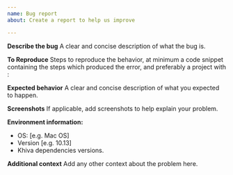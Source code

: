 ```yaml
---
name: Bug report
about: Create a report to help us improve

---
```


**Describe the bug**
A clear and concise description of what the bug is.

**To Reproduce**
Steps to reproduce the behavior, at minimum a code snippet containing the steps which produced the error, and preferably a project with :

**Expected behavior**
A clear and concise description of what you expected to happen.

**Screenshots**
If applicable, add screenshots to help explain your problem.

**Environment information:**
 - OS: [e.g. Mac OS]
 - Version [e.g. 10.13]
 - Khiva dependencies versions.

**Additional context**
Add any other context about the problem here.
